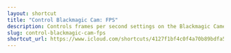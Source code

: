 ```yaml
---
layout: shortcut
title: "Control Blackmagic Cam: FPS"
description: Controls frames per second settings on the Blackmagic Camera app for iOS
slug: control-blackmagic-cam-fps
shortcut_url: https://www.icloud.com/shortcuts/4127f1bf4c0f4a70b89bdfa50e9be08b
---
```

